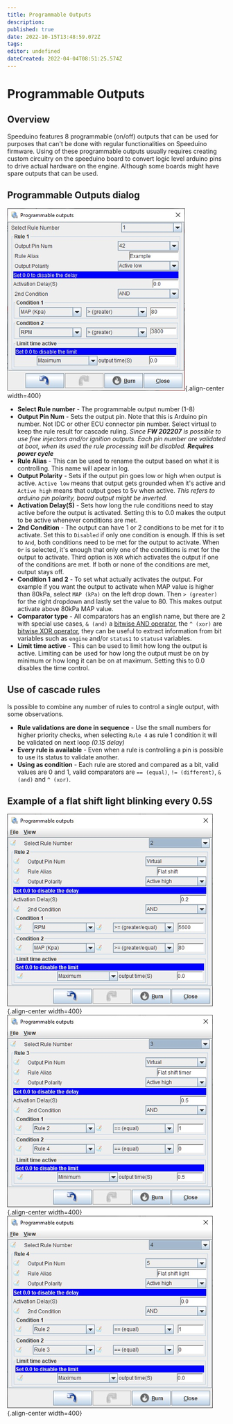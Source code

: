 ```yaml
---
title: Programmable Outputs
description: 
published: true
date: 2022-10-15T13:48:59.072Z
tags: 
editor: undefined
dateCreated: 2022-04-04T08:51:25.574Z
---
```


# Programmable Outputs
## Overview

Speeduino features 8 programmable (on/off) outputs that can be used for purposes that can't be done with regular functionalities on Speeduino firmware. Using of these programmable outputs usually requires creating custom circuitry on the speeduino board to convert logic level arduino pins to drive actual hardware on the engine. Although some boards might have spare outputs that can be used. 

## Programmable Outputs dialog

![programmable_outputs.jpg](/img/tuning/programmable_outputs.jpg){.align-center width=400}

- **Select Rule number** - The programmable output number (1-8)
- **Output Pin Num** - Sets the output pin. Note that this is Arduino pin number. Not IDC or other ECU connector pin number. Select virtual to keep the rule result for cascade ruling. *Since **FW 202207** is possible to use free injectors and/or ignition outputs. Each pin number are validated at boot, when its used the rule processing will be disabled.* ***Requires power cycle***
- **Rule Alias** - This can be used to rename the output based on what it is controlling. This name will apear in log.
- **Output Polarity** - Sets if the output pin goes low or high when output is active. `Active low` means that output gets grounded when it's active and `Active high` means that output goes to 5v when active. *This refers to arduino pin polarity, board output might be inverted.*
- **Activation Delay(S)** - Sets how long the rule conditions need to stay active before the output is activated. Setting this to 0.0 makes the output to be active whenever conditions are met.
- **2nd Condition** - The output can have 1 or 2 conditions to be met for it to activate. Set this to `Disabled` if only one condition is enough. If this is set to `And`, both conditions need to be met for the output to activate. When `Or` is selected, it's enough that only one of the conditions is met for the output to activate. Third option is `XOR` which activates the output if one of the conditions are met. If both or none of the conditions are met, output stays off.
- **Condition 1 and 2** - To set what actually activates the output. For example if you want the output to activate when MAP value is higher than 80kPa, select `MAP (kPa)` on the left drop down. Then `> (greater)` for the right dropdown and lastly set the value to 80. This makes output activate above 80kPa MAP value.
- **Comparator type** - All comparators has an english name, but there are 2 with special use cases, `& (and)` a [bitwise AND operator](/en/https://en.wikipedia.org/wiki/Bitwise_operation#AND), the `^ (xor)` are [bitwise XOR operator](/en/https://en.wikipedia.org/wiki/Bitwise_operation#XOR), they can be useful to extract information from bit variables such as `engine` and/or `status1` to `status4` variables.
- **Limit time active** - This can be used to limit how long the output is active. Limiting can be used for how long the output must be on by minimum or how long it can be on at maximum. Setting this to 0.0 disables the time control.

## Use of cascade rules
Is possible to combine any number of rules to control a single output, with some observations.
- **Rule validations are done in sequence** - Use the small numbers for higher priority checks, when selecting `Rule 4` as rule 1 condition it will be validated on next loop *(0.1S delay)*
- **Every rule is available** - Even when a rule is controlling a pin is possible to use its status to validate another.
- **Using as condition** - Each rule are stored and compared as a bit, valid values are 0 and 1, valid comparators are `== (equal)`, `!= (different)`, `& (and)` and `^ (xor)`.

## Example of a flat shift light blinking every 0.5S
![programmable_outputs_cascade_0.jpg](/img/tuning/programmable_outputs_cascade_0.jpg){.align-center width=400}
![programmable_outputs_cascade_1.jpg](/img/tuning/programmable_outputs_cascade_1.jpg){.align-center width=400}
![programmable_outputs_cascade_2.jpg](/img/tuning/programmable_outputs_cascade_2.jpg){.align-center width=400}
